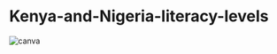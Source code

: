 # Kenya-and-Nigeria-literacy-levels

<img src="https://www.canva.com/design/DAGVRRtTf2k/9feUtAdTu-e7yateUPlYBA/view?utm_content=DAGVRRtTf2k&utm_campaign=designshare&utm_medium=link2&utm_source=uniquelinks&utlId=h63a74cc9ee" alt="canva"></img>
